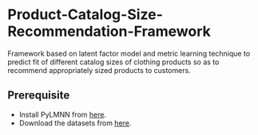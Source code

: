 # Product-Catalog-Size-Recommendation-Framework
Framework based on latent factor model and metric learning technique to predict fit of different catalog sizes of clothing products so as to recommend appropriately sized products to customers. 

## Prerequisite
* Install PyLMNN from [here](https://pypi.org/project/PyLMNN/).
* Download the datasets from [here](https://www.kaggle.com/rmisra/clothing-fit-dataset-for-size-recommendation).
